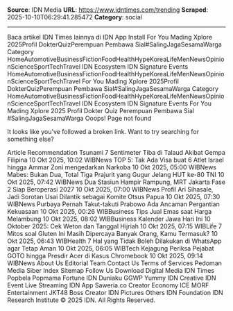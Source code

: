 # 

**Source**: IDN Media
**URL**: https://www.idntimes.com/trending
**Scraped**: 2025-10-10T06:29:41.285472
**Category**: social

---

Baca artikel IDN Times lainnya di IDN App
Install
For You
Mading Xplore 2025Profil DokterQuizPerempuan Pembawa Sial#SalingJagaSesamaWarga
Category
HomeAutomotiveBusinessFictionFoodHealthHypeKoreaLifeMenNewsOpinionScienceSportTechTravel
IDN Ecosystem
IDN Signature Events
HomeAutomotiveBusinessFictionFoodHealthHypeKoreaLifeMenNewsOpinionScienceSportTechTravel
For You
Mading Xplore 2025Profil DokterQuizPerempuan Pembawa Sial#SalingJagaSesamaWarga
Category
HomeAutomotiveBusinessFictionFoodHealthHypeKoreaLifeMenNewsOpinionScienceSportTechTravel
IDN Ecosystem
IDN Signature Events
For
You
Mading Xplore 2025
Profil Dokter
Quiz
Perempuan Pembawa Sial
#SalingJagaSesamaWarga
Ooops! Page not found

It looks like you've followed a broken link. Want to try searching for something else?

Article Recommendation
Tsunami 7 Sentimeter Tiba di Talaud Akibat Gempa Filipina
10 Okt 2025, 10:02 WIBNews
TOP 5: Tak Ada Visa buat 6 Atlet Israel hingga Ammar Zoni mengedarkan Narkoba
10 Okt 2025, 05:00 WIBNews
Mabes: Bukan Dua, Total Tiga Prajurit yang Gugur Jelang HUT ke-80 TNI
10 Okt 2025, 07:42 WIBNews
Dua Stasiun Hampir Rampung, MRT Jakarta Fase 2 Siap Beroperasi 2027
10 Okt 2025, 07:00 WIBNews
Profil Ari Sihasale, Jadi Sorotan Usai Dilantik sebagai Komite Otsus Papua
10 Okt 2025, 07:30 WIBNews
Purbaya Pernah Takut-takuti Prabowo Ada Ancaman Pergantian Kekuasaan
10 Okt 2025, 00:26 WIBBusiness
Tips Jual Emas saat Harga Melambung
10 Okt 2025, 08:02 WIBBusiness
Kalender Jawa Hari Ini 10 Oktober 2025: Cek Weton dan Tanggal Hijriah
10 Okt 2025, 07:15 WIBLife
7 Mitos soal Gluten Ini Masih Dipercaya Banyak Orang, Kamu Termasuk?
10 Okt 2025, 06:43 WIBHealth
7 Hal yang Tidak Boleh Dilakukan di WhatsApp agar Tetap Aman
10 Okt 2025, 06:05 WIBTech
Kejagung Periksa Pejabat GOTO hingga Presdir Acer di Kasus Chromebook
10 Okt 2025, 09:14 WIBNews
About Us
Editorial Team
Contact Us
Terms of Services
Pedoman Media Siber
Index
Sitemap
Follow Us
Download
Digital Media
IDN Times
Popbela
Popmama
Fortune IDN
Duniaku
GGWP
Yummy
IDN Creative
IDN Event
Live Streaming
IDN App
Saweria.co
Creator Economy
ICE
MORF
Entertainment
JKT48
Boss Creator
IDN Pictures
Others
IDN Foundation
IDN Research Institute
© 2025 IDN. All Rights Reserved.
